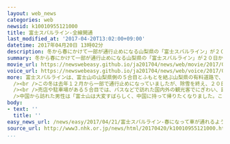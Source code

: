 ```yaml
---
layout: web_news
categories: web
newsid: k10010955121000
title: 富士スバルライン-全線開通
last_modified_at: '2017-04-20T13:02:00+09:00'
datetime: 2017年04月20日 13時02分
description: 冬から春にかけて一部が通行止めになる山梨県の「富士スバルライン」が２０日から全線で通行できるようになり、富士山の５合目ではバスなどで訪れた多くの観光客でにぎわっています。
summary: 冬から春にかけて一部が通行止めになる山梨県の「富士スバルライン」が２０日から全線で通行できるようになり、富士山の５合目ではバスなどで訪れた多くの観光客でにぎわっています。
movie_url: https://newswebeasy.github.io/ja201704/news/web/movie/2017/04/21/k10010955121000.mp4
voice_url: https://newswebeasy.github.io/ja201704/news/web/voice/2017/04/21/k10010955121000.mp3
more: 富士スバルラインは、富士山の山梨県側の５合目とふもとを結ぶ山梨県の有料道路で、冬から春にかけて道路が雪で覆われる時期は一部区間が通行止めになります。<br
  /><br />この冬は去年１２月から一部で通行止めになっていましたが、除雪を終え、２０日から全線で通行できるようになりました。ふもとの料金所では、午前６時に職員がゲートを開けると、乗用車や観光バスが次々に５合目に向かいました。<br
  /><br />売店や駐車場がある５合目では、バスなどで訪れた国内外の観光客でにぎわい、訪れた人たちが青空のもとで景色を楽しみ、富士山を背景に写真を撮っていました。<br
  />中国から訪れた男性は「富士山は大変すばらしく、中国に持って帰りたくなりました。ここに住みたいです」と話していました。<br /><br />山梨県道路公社によりますと、富士スバルラインの全線開通は去年より１日遅く、通行できる時間帯は、今月は午前６時から午後７時まで、来月は午前３時から午後７時まで、６月は午前３時から午後９時までと段階的に長くなり、山開きのあとの７月から９月までは２４時間通行できるようになるということです。
body:
- text: ''
  title: ''
easy_news_url: /news/easy/2017/04/21/富士スバルライン-春になって車が通れるようになる/
source_url: http://www3.nhk.or.jp/news/html/20170420/k10010955121000.html
...
```

